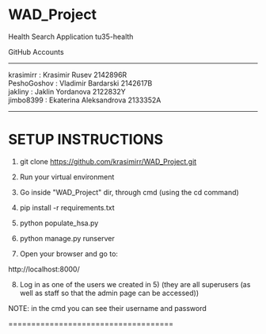 # WAD_Project
Health Search Application
tu35-health

GitHub Accounts

--------------------

krasimirr : Krasimir Rusev 2142896R     
PeshoGoshov : Vladimir Bardarski 2142617B    
jakliny : Jaklin Yordanova  2122832Y    
jimbo8399 : Ekaterina Aleksandrova 2133352A    

--------------------

SETUP INSTRUCTIONS
====================================

1) git clone https://github.com/krasimirr/WAD_Project.git

2) Run your virtual environment

3) Go inside "WAD_Project" dir, through cmd (using the cd command)

4) pip install -r requirements.txt

5) python populate_hsa.py

6) python manage.py runserver

7) Open your browser and go to:

http://localhost:8000/

8) Log in as one of the users we created in 5) (they are all superusers (as well as staff so that the admin page can be accessed))

NOTE: in the cmd you can see their username and password

====================================
